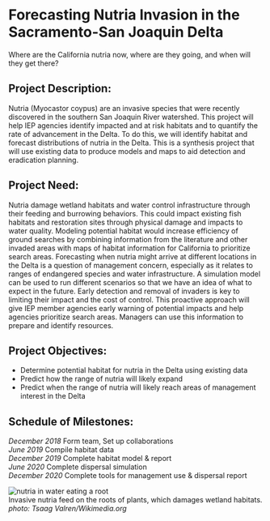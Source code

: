 # Forecasting Nutria Invasion in the Sacramento-San Joaquin Delta
Where are the California nutria now, where are they going, and when will they get there?

## Project Description:
Nutria (Myocastor coypus) are an invasive species that were recently discovered in the southern San Joaquin River watershed. This project will help IEP agencies identify impacted and at risk habitats and to quantify the rate of advancement in the Delta. To do this, we will identify habitat and forecast distributions of nutria in the Delta. This is a synthesis project that will use existing data to produce models and maps to aid detection and eradication planning.

## Project Need:
Nutria damage wetland habitats and water control infrastructure through their feeding and burrowing behaviors. This could impact existing fish habitats and restoration sites through physical damage and impacts to water quality. Modeling potential habitat would increase efficiency of ground searches by combining information from the literature and other invaded areas with maps of habitat information for California to prioritize search areas. Forecasting when nutria might arrive at different locations in the Delta is a question of management concern, especially as it relates to ranges of endangered species and water infrastructure. A simulation model can be used to run different scenarios so that we have an idea of what to expect in the future. Early detection and removal of invaders is key to limiting their impact and the cost of control. This proactive approach will give IEP member agencies early warning of potential impacts and help agencies prioritize search areas. Managers can use this information to prepare and identify resources.

## Project Objectives:
-	Determine potential habitat for nutria in the Delta using existing data
-	Predict how the range of nutria will likely expand
-	Predict when the range of nutria will likely reach areas of management interest in the Delta 

## Schedule of Milestones:
*December 2018* Form team, Set up collaborations  
*June 2019* Compile habitat data  
*December 2019* Complete habitat model & report  
*June 2020* Complete dispersal simulation  
*December 2020* Complete tools for management use & dispersal report  

![nutria in water eating a root](https://upload.wikimedia.org/wikipedia/commons/thumb/6/6a/Myocastor_coypus_L%27Isle-Adam_03.jpg/320px-Myocastor_coypus_L%27Isle-Adam_03.jpg)  
Invasive nutria feed on the roots of plants, which damages wetland habitats. 
*photo: Tsaag Valren/Wikimedia.org*
